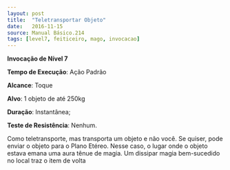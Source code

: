 ```yaml
---
layout: post
title:  "Teletransportar Objeto"
date:   2016-11-15
source: Manual Básico.214
tags: [level7, feiticeiro, mago, invocacao]
---
```


**Invocação de Nível 7**

**Tempo de Execução**: Ação Padrão

**Alcance**: Toque

**Alvo**: 1 objeto de até 250kg

**Duração**:  Instantânea;

**Teste de Resistência**: Nenhum.

Como teletransporte, mas transporta um objeto e não você. Se quiser, pode enviar o objeto para o Plano Etéreo. 
Nesse caso, o lugar onde o objeto estava emana uma aura tênue de magia. Um dissipar magia bem-sucedido no local traz o item de volta